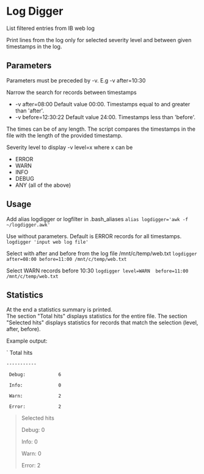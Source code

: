 
# Log Digger


List filtered entries from IB web log

Print lines from the log only for selected severity level and between given timestamps in the log.

## Parameters 

Parameters must be preceded by -v. E.g -v after=10:30

Narrow the search for records between timestamps                                                          
- -v after=08:00         Default value 00:00. Timestamps equal to and greater than 'after'.
- -v before=12:30:22     Default value 24:00. Timestamps less than 'before'.

The times can be of any length. The script compares the timestamps in the file with the length of the provided timestamp.

Severity level to display
-v level=x
where x can be 
- ERROR
- WARN
- INFO
- DEBUG
- ANY  (all of the above)



## Usage

   Add alias logdigger or logfilter in .bash_aliases
  `alias logdigger='awk -f ~/logdigger.awk'`

   Use without parameters. Default is ERROR records for all timestamps.
   `logdigger 'input web log file'`

   Select with after and before from the log file /mnt/c/temp/web.txt
   `logdigger after=08:00 before=11:00 /mnt/c/temp/web.txt`
   
   Select WARN records before 10:30
   `logdigger level=WARN  before=11:00 /mnt/c/temp/web.txt`

## Statistics

At the end a statistics summary is printed.  
The section "Total hits" displays statistics for the entire file.
The section "Selected hits" displays statistics for records that match the selection (level, after, before).

Example output:

` Total hits

`-----------`

` Debug:            6`

` Info:             0`

` Warn:             2`

` Error:            2`

 
> Selected hits
> 
> Debug:            0
> 
> Info:             0
> 
> Warn:             0
> 
> Error:            2   
> 
> 
